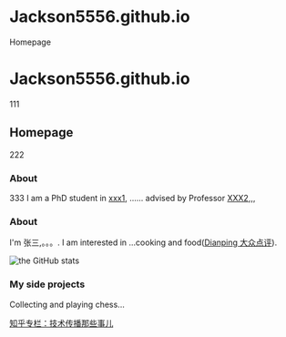 # Jackson5556.github.io
Homepage
# Jackson5556.github.io
111
## Homepage
222
### About
333 
I am a PhD student in [xxx1](https://engineering.jhu.edu/ams/), ...... advised by Professor [XXX2](https://www.ams.jhu.edu/~grimmer/),,,

### About
I'm 张三,。。。.
I am interested in ...cooking and food([Dianping 大众点评](https://m.dianping.com/userprofile/121632876)).

![the GitHub stats](https://github-readme-stats.vercel.app/api?username=lilin90&show_icons=true&theme=tokyonight)
### My side projects
Collecting and playing chess...

[知乎专栏：技术传播那些事儿](https://www.zhihu.com/column/tc-fun)
